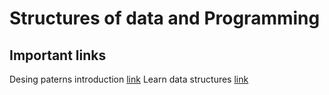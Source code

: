 # Structures of data and Programming


## Important links


Desing paterns introduction [link](https://refactoring.guru/design-patterns/catalog)
Learn data structures [link](https://neetcode.io/roadmap)
